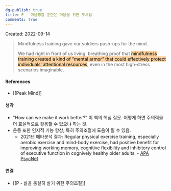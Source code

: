 ```yaml
---
dg-publish: true
title: P - 마음챙김 훈련은 마음을 위한 푸시업
comments: true
---
```


Created: 2022-09-14

>Mindfulness training gave our soldiers push-ups for the mind.
>
>We had right in front of us living, breathing proof that <mark style="background: #FFB86CA6;">mindfulness training created a kind of “mental armor” that could effectively protect individuals’ attentional resources</mark>, even in the most high-stress scenarios imaginable.

#### References
- [[Peak Mind]]

#### 생각
- "How can we make it work better?" 이 책의 핵심 질문. 어떻게 하면 주의력을 더 효율적으로 활용할 수 있으냐 하는 것.
- 운동 또한 인지적 기능 향상, 특히 주의조절에 도움이 될 수 있음.
    - 2021년 메타분석 결과: Regular physical exercise training, especially aerobic exercise and mind-body exercise, had positive benefit for improving working memory, cognitive flexibility and inhibitory control of executive function in cognively healthy older adults. - [APA PsycNet](https://psycnet.apa.org/record/2021-10981-001)

#### 연결
- [[P - 삶을 충실히 살기 위한 주의조절]]
